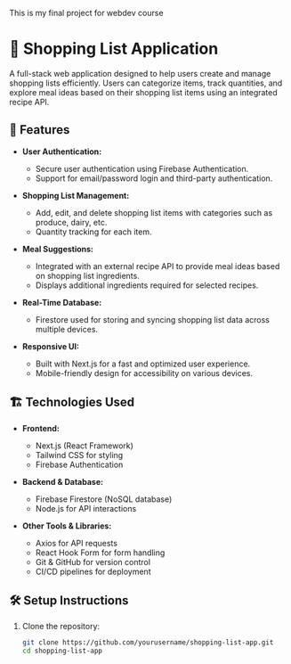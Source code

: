 This is my final project for webdev course
# 🛒 Shopping List Application

A full-stack web application designed to help users create and manage shopping lists efficiently. Users can categorize items, track quantities, and explore meal ideas based on their shopping list items using an integrated recipe API.

## 🚀 Features

- **User Authentication:**  
  - Secure user authentication using Firebase Authentication.
  - Support for email/password login and third-party authentication.

- **Shopping List Management:**  
  - Add, edit, and delete shopping list items with categories such as produce, dairy, etc.
  - Quantity tracking for each item.

- **Meal Suggestions:**  
  - Integrated with an external recipe API to provide meal ideas based on shopping list ingredients.
  - Displays additional ingredients required for selected recipes.

- **Real-Time Database:**  
  - Firestore used for storing and syncing shopping list data across multiple devices.

- **Responsive UI:**  
  - Built with Next.js for a fast and optimized user experience.
  - Mobile-friendly design for accessibility on various devices.

## 🏗️ Technologies Used

- **Frontend:**  
  - Next.js (React Framework)  
  - Tailwind CSS for styling  
  - Firebase Authentication  

- **Backend & Database:**  
  - Firebase Firestore (NoSQL database)  
  - Node.js for API interactions  

- **Other Tools & Libraries:**  
  - Axios for API requests  
  - React Hook Form for form handling  
  - Git & GitHub for version control  
  - CI/CD pipelines for deployment  

## 🛠️ Setup Instructions

1. Clone the repository:  
   ```bash
   git clone https://github.com/yourusername/shopping-list-app.git
   cd shopping-list-app

